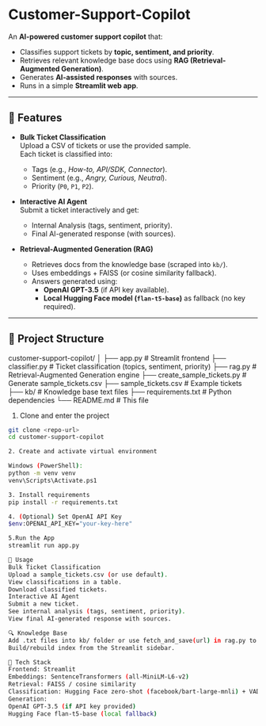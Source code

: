 # Customer-Support-Copilot

An **AI-powered customer support copilot** that:
- Classifies support tickets by **topic, sentiment, and priority**.
- Retrieves relevant knowledge base docs using **RAG (Retrieval-Augmented Generation)**.
- Generates **AI-assisted responses** with sources.
- Runs in a simple **Streamlit web app**.

---

## 🚀 Features
- **Bulk Ticket Classification**  
  Upload a CSV of tickets or use the provided sample.  
  Each ticket is classified into:
  - Tags (e.g., *How-to, API/SDK, Connector*).
  - Sentiment (e.g., *Angry, Curious, Neutral*).
  - Priority (`P0`, `P1`, `P2`).

- **Interactive AI Agent**  
  Submit a ticket interactively and get:
  - Internal Analysis (tags, sentiment, priority).
  - Final AI-generated response (with sources).

- **Retrieval-Augmented Generation (RAG)**  
  - Retrieves docs from the knowledge base (scraped into `kb/`).
  - Uses embeddings + FAISS (or cosine similarity fallback).
  - Answers generated using:
    - **OpenAI GPT-3.5** (if API key available).  
    - **Local Hugging Face model (`flan-t5-base`)** as fallback (no key required).

---

## 📂 Project Structure
customer-support-copilot/
│
├── app.py # Streamlit frontend
├── classifier.py # Ticket classification (topics, sentiment, priority)
├── rag.py # Retrieval-Augmented Generation engine
├── create_sample_tickets.py # Generate sample_tickets.csv
├── sample_tickets.csv # Example tickets
├── kb/ # Knowledge base text files
├── requirements.txt # Python dependencies
└── README.md # This file

1. Clone and enter the project
```bash
git clone <repo-url>
cd customer-support-copilot

2. Create and activate virtual environment

Windows (PowerShell):
python -m venv venv
venv\Scripts\Activate.ps1

3. Install requirements
pip install -r requirements.txt

4. (Optional) Set OpenAI API Key
$env:OPENAI_API_KEY="your-key-here"

5.Run the App
streamlit run app.py

📘 Usage
Bulk Ticket Classification
Upload a sample_tickets.csv (or use default).
View classifications in a table.
Download classified tickets.
Interactive AI Agent
Submit a new ticket.
See internal analysis (tags, sentiment, priority).
View final AI-generated response with sources.

🔍 Knowledge Base
Add .txt files into kb/ folder or use fetch_and_save(url) in rag.py to scrape docs.
Build/rebuild index from the Streamlit sidebar.

🧩 Tech Stack
Frontend: Streamlit
Embeddings: SentenceTransformers (all-MiniLM-L6-v2)
Retrieval: FAISS / cosine similarity
Classification: Hugging Face zero-shot (facebook/bart-large-mnli) + VADER
Generation:
OpenAI GPT-3.5 (if API key provided)
Hugging Face flan-t5-base (local fallback)

